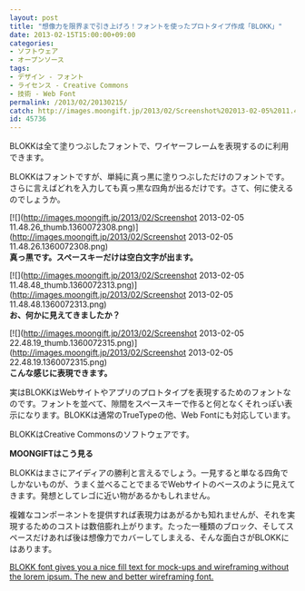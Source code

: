 ```yaml
---
layout: post
title: "想像力を限界まで引き上げろ！フォントを使ったプロトタイプ作成「BLOKK」"
date: 2013-02-15T15:00:00+09:00
categories:
- ソフトウェア
- オープンソース
tags: 
- デザイン - フォント
- ライセンス - Creative Commons
- 技術 - Web Font
permalink: /2013/02/20130215/
catch: http://images.moongift.jp/2013/02/Screenshot%202013-02-05%2011.48.48_thumb.1360072313.png
id: 45736
---
```

BLOKKは全て塗りつぶしたフォントで、ワイヤーフレームを表現するのに利用できます。

  
  

BLOKKはフォントですが、単純に真っ黒に塗りつぶしただけのフォントです。さらに言えばどれを入力しても真っ黒な四角が出るだけです。さて、何に使えるのでしょうか。

  

[![](http://images.moongift.jp/2013/02/Screenshot 2013-02-05 11.48.26_thumb.1360072308.png)](http://images.moongift.jp/2013/02/Screenshot 2013-02-05 11.48.26.1360072308.png)  
**真っ黒です。スペースキーだけは空白文字が出ます。**

  

[![](http://images.moongift.jp/2013/02/Screenshot 2013-02-05 11.48.48_thumb.1360072313.png)](http://images.moongift.jp/2013/02/Screenshot 2013-02-05 11.48.48.1360072313.png)  
**お、何かに見えてきましたか？**

  

[![](http://images.moongift.jp/2013/02/Screenshot 2013-02-05 22.48.19_thumb.1360072315.png)](http://images.moongift.jp/2013/02/Screenshot 2013-02-05 22.48.19.1360072315.png)  
**こんな感じに表現できます。**

  

実はBLOKKはWebサイトやアプリのプロトタイプを表現するためのフォントなのです。フォントを並べて、隙間をスペースキーで作ると何となくそれっぽい表示になります。BLOKKは通常のTrueTypeの他、Web Fontにも対応しています。

  

BLOKKはCreative Commonsのソフトウェアです。

  
  
  

**MOONGIFTはこう見る**

  

BLOKKはまさにアイディアの勝利と言えるでしょう。一見すると単なる四角でしかないものが、うまく並べることでまるでWebサイトのベースのように見えてきます。発想としてレゴに近い物があるかもしれません。

  

複雑なコンポーネントを提供すれば表現力はあがるかも知れませんが、それを実現するためのコストは数倍膨れ上がります。たった一種類のブロック、そしてスペースだけあれば後は想像力でカバーしてしまえる、そんな面白さがBLOKKにはあります。

  
  

[BLOKK font gives you a nice fill text for mock-ups and wireframing without the lorem ipsum. The new and better wireframing font.](http://www.blokkfont.com/)

